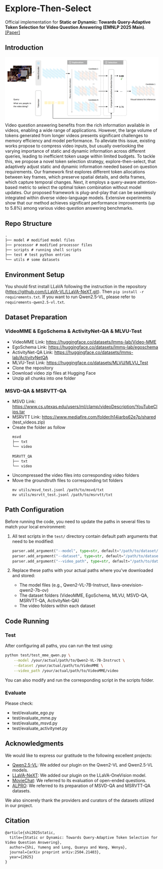 # Explore-Then-Select
Official implementation for **Static or Dynamic: Towards Query-Adaptive Token Selection for Video Question Answering (EMNLP 2025 Main)**. [[Paper]](https://arxiv.org/abs/2504.21403)

## Introduction
![alt text](image.png)
Video question answering benefits from the rich information available in videos, enabling a wide range of applications. However, the large volume of tokens generated from longer videos presents significant challenges to memory efficiency and model performance. To alleviate this issue, existing works propose to compress video inputs, but usually overlooking the varying importance of static and dynamic information across different queries, leading to inefficient token usage within limited budgets. To tackle this, we propose a novel token selection strategy, explore-then-select, that adaptively adjust static and dynamic information needed based on question requirements. Our framework first explores different token allocations between key frames, which preserve spatial details, and delta frames, which capture temporal changes. Next, it employs a query-aware attention-based metric to select the optimal token combination without model updates. Our proposed framework is plug-and-play that can be seamlessly integrated within diverse video-language models. Extensive experiments show that our method achieves significant performance improvements (up to 5.8\%) among various video question answering benchmarks.

## Repo Structure
```shell
.
├── model # modified model files
├── processor # modified processor files
├── scripts # running shell scripts
├── test # test python entries
└── utils # some datasets
```

## Environment Setup
You should first install LLaVA following the instruction in the repository (https://github.com/LLaVA-VL/LLaVA-NeXT.git). Then `pip install -r requirements.txt`. If you want to run Qwen2.5-VL, please refer to `requirements-qwen2.5-vl.txt`.

## Dataset Preparation
### VideoMME & EgoSchema & ActivityNet-QA & MLVU-Test
* VideoMME Link: https://huggingface.co/datasets/lmms-lab/Video-MME
* EgoSchema Link: https://huggingface.co/datasets/lmms-lab/egoschema
* ActivityNet-QA Link: https://huggingface.co/datasets/lmms-lab/ActivityNetQA
* MLVU-Test Link: https://huggingface.co/datasets/MLVU/MLVU_Test
* Clone the repository
* Download video zip files at Hugging Face
* Unzip all chunks into one folder

### MSVD-QA & MSRVTT-QA
* MSVD Link: https://www.cs.utexas.edu/users/ml/clamp/videoDescription/YouTubeClips.tar
* MSRVTT Link: https://www.mediafire.com/folder/h14iarbs62e7p/shared (test_videos.zip)
* Create the folder as follow
    ```
    msvd
    ├── txt
    └── video

    MSRVTT_QA
    ├── txt
    └── video
    ```
* Uncompressed the video files into corresponding video folders
* Move the groundtruth files to corresponding txt folders
    ```
    mv utils/msvd_test.jsonl /path/to/msvd/txt
    mv utils/msrvtt_test.jsonl /path/to/msrvtt/txt
    ```

## Path Configuration
Before running the code, you need to update the paths in several files to match your local environment:

1. All test scripts in the `test/` directory contain default path arguments that need to be modified:
   ```python
   parser.add_argument("--model", type=str, default="/path/to/dataset/Qwen2-VL-7B-Instruct")
   parser.add_argument("--dataset", type=str, default="/path/to/dataset/VideoMME")
   parser.add_argument("--video_path", type=str, default="/path/to/dataset/VideoMME/video")
   ```
   
2. Replace these paths with your actual paths where you've downloaded and stored:
   - The model files (e.g., Qwen2-VL-7B-Instruct, llava-onevision-qwen2-7b-ov)
   - The dataset folders (VideoMME, EgoSchema, MLVU, MSVD-QA, MSRVTT-QA, ActivityNet-QA)
   - The video folders within each dataset


## Code Running
### Test
After configuring all paths, you can run the test using:
```bash
python test/test_mme_qwen.py \
    --model /your/actual/path/to/Qwen2-VL-7B-Instruct \
    --dataset /your/actual/path/to/VideoMME \
    --video_path /your/actual/path/to/VideoMME/video
```

You can also modify and run the corresponding script in the scripts folder.

### Evaluate
Please check:
* test/evaluate_ego.py
* test/evaluate_mme.py
* test/evaluate_msvd.py
* test/evaluate_activitynet.py

## Acknowledgments
We would like to express our gratitude to the following excellent projects:
* [Qwen2.5-VL](https://github.com/QwenLM/Qwen2.5-VL): We added our plugin on the Qwen2-VL and Qwen2.5-VL models.
* [LLaVA-NeXT](https://github.com/LLaVA-VL/LLaVA-NeXT): We added our plugin on the LLaVA-OneVision model.
* [MovieChat](https://github.com/rese1f/MovieChat): We referred to its evaluation of open-ended questions.
* [ALPRO](https://github.com/salesforce/ALPRO): We referred to its preparation of MSVD-QA and MSRVTT-QA datasets.

We also sincerely thank the providers and curators of the datasets utilized in our project.

## Citation
```text
@article{shi2025static,
  title={Static or Dynamic: Towards Query-Adaptive Token Selection for Video Question Answering},
  author={Shi, Yumeng and Long, Quanyu and Wang, Wenya},
  journal={arXiv preprint arXiv:2504.21403},
  year={2025}
}
```